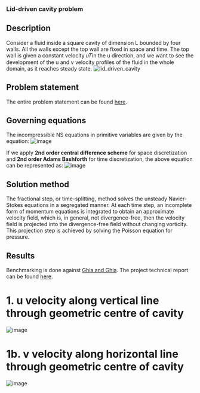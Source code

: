 ### Lid-driven cavity problem

## Description
Consider a fluid inside a square cavity of dimension L bounded by four walls. All the walls except the top wall are fixed in space and time. The top wall is given a constant velocity 𝑢𝑇in the u direction, and we 
want to see the development of the u and v velocity profiles of the fluid in the whole domain, as it reaches steady state.
![lid_driven_cavity](https://github.com/nilot-pal/Lid-driven-cavity/assets/72824334/382fa46b-ac14-42aa-8618-fbe46c894d83)

## Problem statement
The entire problem statement can be found [here](https://github.com/nilot-pal/Lid-driven-cavity/blob/main/Problem_statement.pdf).

## Governing equations
The incompressible NS equations in primitive variables are given by the equation:
![image](https://github.com/nilot-pal/Lid-driven-cavity/assets/72824334/6ca38f37-3876-4d27-a556-e275df0f5f29)

If we apply **2nd order central difference scheme** for space discretization and **2nd order Adams Bashforth** for time discretization, the above equation can be represented as:
![image](https://github.com/nilot-pal/Lid-driven-cavity/assets/72824334/433b7301-b720-4bbf-bf70-8c844fd90776)

## Solution method
The fractional step, or time-splitting, method solves the unsteady Navier-Stokes equations in a segregated manner. At each time step, an incomplete form of momentum equations is integrated to obtain an approximate velocity field, which is, in general, not divergence-free, then the velocity field is projected into the divergence-free field without changing vorticity. This projection step is achieved by solving the Poisson equation for pressure.

## Results
Benchmarking is done against [Ghia and Ghia](https://github.com/nilot-pal/Lid-driven-cavity/blob/main/ghia1982.pdf). The project technical report can be found [here](https://github.com/nilot-pal/Lid-driven-cavity/blob/main/Technical_report.pdf).
# 1. u velocity along vertical line through geometric centre of cavity
![image](https://github.com/nilot-pal/Lid-driven-cavity/assets/72824334/f7b1d83b-5d50-4fd2-b818-5e9318253dd8)
# 1b. v velocity along horizontal line through geometric centre of cavity
![image](https://github.com/nilot-pal/Lid-driven-cavity/assets/72824334/867552d2-42df-46fe-9c01-5fb507c7a974)




